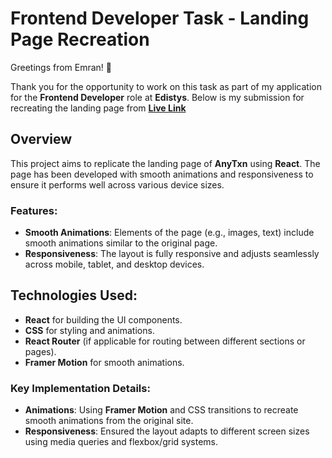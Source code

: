 
# Frontend Developer Task - Landing Page Recreation

Greetings from Emran! 👋

Thank you for the opportunity to work on this task as part of my application for the **Frontend Developer** role at **Edistys**. Below is my submission for recreating the landing page from [**Live Link**](https://anytech-clone.netlify.app)

## Overview
This project aims to replicate the landing page of **AnyTxn** using **React**. The page has been developed with smooth animations and responsiveness to ensure it performs well across various device sizes.

### Features:
- **Smooth Animations**: Elements of the page (e.g., images, text) include smooth animations similar to the original page.
- **Responsiveness**: The layout is fully responsive and adjusts seamlessly across mobile, tablet, and desktop devices.

## Technologies Used:
- **React** for building the UI components.
- **CSS** for styling and animations.
- **React Router** (if applicable for routing between different sections or pages).
- **Framer Motion** for smooth animations.

### Key Implementation Details:
- **Animations**: Using **Framer Motion** and CSS transitions to recreate smooth animations from the original site.
- **Responsiveness**: Ensured the layout adapts to different screen sizes using media queries and flexbox/grid systems.
